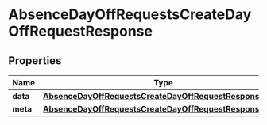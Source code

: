 

# AbsenceDayOffRequestsCreateDayOffRequestResponse


## Properties

| Name | Type | Description | Notes |
|------------ | ------------- | ------------- | -------------|
|**data** | [**AbsenceDayOffRequestsCreateDayOffRequestResponseData**](AbsenceDayOffRequestsCreateDayOffRequestResponseData.md) |  |  [optional] |
|**meta** | [**AbsenceDayOffRequestsCreateDayOffRequestResponseMeta**](AbsenceDayOffRequestsCreateDayOffRequestResponseMeta.md) |  |  [optional] |



